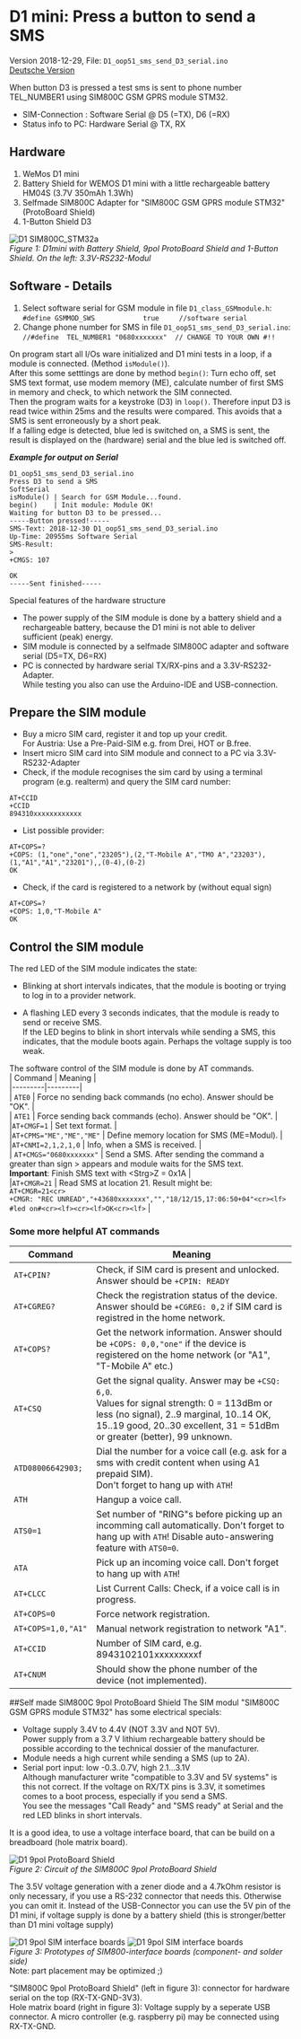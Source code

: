 # D1 mini: Press a button to send a SMS
Version 2018-12-29, File: `D1_oop51_sms_send_D3_serial.ino`   
[Deutsche Version](./LIESMICH.md "Deutsche Version")   

When button D3 is pressed a test sms is sent to phone number TEL_NUMBER1 using SIM800C GSM GPRS module STM32.   
* SIM-Connection   : Software Serial @ D5 (=TX), D6 (=RX)   
* Status info to PC: Hardware Serial @ TX, RX   

## Hardware
1. WeMos D1 mini   
2. Battery Shield for WEMOS D1 mini with a little rechargeable battery HM04S (3.7V 350mAh 1.3Wh)   
3. Selfmade SIM800C Adapter for "SIM800C GSM GPRS module STM32" (ProtoBoard Shield)   
4. 1-Button Shield D3   

![D1 SIM800C_STM32a](./images/D1_SIM800C_STM32a.png "D1mini with SIM800C 9pol ProtoBoard Shield")   
_Figure 1: D1mini with Battery Shield, 9pol ProtoBoard Shield and 1-Button Shield. On the left: 3.3V-RS232-Modul_ 

## Software - Details
1. Select software serial for GSM module in file `D1_class_GSMmodule.h`:   
`#define GSMMOD_SWS            true     //software serial`   
2. Change phone number for SMS in file `D1_oop51_sms_send_D3_serial.ino`:   
`//#define  TEL_NUMBER1 "0680xxxxxxx"  // CHANGE TO YOUR OWN #!!`   

On program start all I/Os ware initialized and D1 mini tests in a loop, if a module is connected. (Method `isModule()`).   
After this some setttings are done by method `begin()`: Turn echo off, set SMS text format, use modem memory (ME), calculate number of first SMS in memory and check, to which network the SIM connected.   
Then the program waits for a keystroke (D3) in `loop()`. Therefore input D3 is read twice within 25ms and the results were compared. This avoids that a SMS is sent erroneously by a short peak.   
If a falling edge is detected, blue led is switched on, a SMS is sent, the result is displayed on the (hardware) serial and the blue led is switched off.

__*Example for output on Serial*__
```
D1_oop51_sms_send_D3_serial.ino
Press D3 to send a SMS
SoftSerial
isModule() | Search for GSM Module...found.
begin()    | Init module: Module OK!
Waiting for button D3 to be pressed...
-----Button pressed!-----
SMS-Text: 2018-12-30 D1_oop51_sms_send_D3_serial.ino
Up-Time: 20955ms Software Serial
SMS-Result: 
> 
+CMGS: 107

OK
-----Sent finished-----
```

Special features of the hardware structure  
* The power supply of the SIM module is done by a battery shield and a rechargeable battery, because the D1 mini is not able to deliver sufficient (peak) energy.   
* SIM module is connected by a selfmade SIM800C adapter and software serial (D5=TX, D6=RX)   
* PC is connected by hardware serial TX/RX-pins and a 3.3V-RS232-Adapter.   
While testing you also can use the Arduino-IDE and USB-connection.   

## Prepare the SIM module
* Buy a micro SIM card, register it and top up your credit.   
  For Austria: Use a Pre-Paid-SIM e.g. from Drei, HOT or B.free.   
* Insert micro SIM card into SIM module and connect to a PC via 3.3V-RS232-Adapter   
* Check, if the module recognises the sim card by using a terminal program (e.g. realterm) and query the SIM card number:   
```
AT+CCID
+CCID
894310xxxxxxxxxxxx
```
* List possible provider:   
```
AT+COPS=?
+COPS: (1,"one","one","23205"),(2,"T-Mobile A","TMO A","23203"),(1,"A1","A1","23201"),,(0-4),(0-2)
OK
```
* Check, if the card is registered to a network by (without equal sign)   
```
AT+COPS=?
+COPS: 1,0,"T-Mobile A"
OK
```

## Control the SIM module
The red LED of the SIM module indicates the state:   
* Blinking at short intervals indicates, that the module is booting or trying to log in to a provider network.

* A flashing LED every 3 seconds indicates, that the module is ready to send or receive SMS.   
If the LED begins to blink in short intervals while sending a SMS, this indicates, that the module boots again. Perhaps  the voltage supply is too weak.

The software control of the SIM module is done by AT commands.   
| Command | Meaning |   
|---------|---------|   
| `ATE0`  | Force no sending back commands (no echo). Answer should be "OK". |    
| `ATE1`  | Force sending back commands (echo). Answer should be "OK". |    
|`AT+CMGF=1` | Set text format. |    
|`AT+CPMS="ME","ME","ME"` | Define memory location for SMS (ME=Modul). |    
|`AT+CNMI=2,1,2,1,0` | Info, when a SMS is received. |    
| `AT+CMGS="0680xxxxxxx"` | Send a SMS. After sending the command a greater than sign &gt; appears and module waits for the SMS text. <br>__Important__: Finish SMS text with &lt;Strg&gt;Z = 0x1A |   
|`AT+CMGR=21` | Read SMS at location 21. Result might be:<br>`AT+CMGR=21<cr>`<br>`+CMGR: "REC UNREAD","+43680xxxxxxx","","18/12/15,17:06:50+04"<cr><lf>`<br>`#led on#<cr><lf><cr><lf>OK<cr><lf>` |   

### Some more helpful AT commands
| Command | Meaning |   
|---------|---------|   
| `AT+CPIN?`  | Check, if SIM card is present and unlocked. Answer should be `+CPIN: READY` |    
| `AT+CGREG?` | Check the registration status of the device. Answer should be `+CGREG: 0,2` if SIM card is registred in the home network. |    
| `AT+COPS?`  | Get the network information. Answer should be `+COPS: 0,0,"one"` if the device is registered on the home network (or "A1", "T-Mobile A" etc.) |    
| `AT+CSQ`    | Get the signal quality. Answer may be `+CSQ: 6,0`. <br>Values for signal strength: 0 = 113dBm or less (no signal), 2..9 marginal, 10..14 OK, 15..19 good, 20..30 excellent, 31 = 51dBm or greater (better), 99 unknown. |    
| `ATD08006642903;` | Dial the number for a voice call (e.g. ask for a sms with credit content when using A1 prepaid SIM). <br>Don't forget to hang up with `ATH`! |    
| `ATH`       | Hangup a voice call. |    
| `ATS0=1`    | Set number of "RING"s before picking up an incomming call automatically. Don't forget to hang up with `ATH`! Disable auto-answering feature with `ATS0=0`. |    
| `ATA`       | Pick up an incoming voice call. Don't forget to hang up with `ATH`! |    
| `AT+CLCC`   | List Current Calls: Check, if a voice call is in progress. |    
| `AT+COPS=0` | Force network registration. |    
| `AT+COPS=1,0,"A1"` | Manual network registration to network "A1". |    
| `AT+CCID`   | Number of SIM card, e.g. 8943102101xxxxxxxxxf |    
| `AT+CNUM`   | Should show the phone number of the device (not implemented). |    

##Self made SIM800C 9pol ProtoBoard Shield
The SIM modul "SIM800C GSM GPRS module STM32" has some electrical specials:   
* Voltage supply 3.4V to 4.4V (NOT 3.3V and NOT 5V).   
Power supply from a 3.7 V lithium rechargeable battery should be possible according to the technical dossier of the manufacturer.
* Module needs a high current while sending a SMS (up to 2A).
* Serial port input: low -0.3..0.7V, high 2.1...3.1V   
Although manufacturer write "compatible to 3.3V and 5V systems" is this not correct. If the voltage on RX/TX pins is 3.3V, it sometimes comes to a boot process, especially if you send a SMS.   
You see the messages "Call Ready" and "SMS ready" at Serial and the red LED blinks in short intervals.   

It is a good idea, to use a voltage interface board, that can be build on a breadboard (hole matrix board).

![D1 9pol ProtoBoard Shield](./images/D1_SIM800C_STM32_Connect.png "D1mini SIM800C 9pol ProtoBoard Shield")   
_Figure 2: Circuit of the SIM800C 9pol ProtoBoard Shield_   

The 3.5V voltage generation with a zener diode and a 4.7kOhm resistor is only necessary, if you use a RS-232 connector that needs this. Otherwise you can omit it.
Instead of the USB-Connector you can use the 5V pin of the D1 mini, if voltage supply is done by a battery shield (this is stronger/better than D1 mini voltage supply)

![D1 9pol SIM interface boards](./images/D1_SIM800C_interfaceboards_comp.png "D1mini SIM800C D1 9pol interface boards") ![D1 9pol SIM interface boards](./images/D1_SIM800C_interfaceboards_solder.png "D1mini SIM800C D1 9pol interface boards (solder side)")      
_Figure 3: Prototypes of SIM800-interface boards (component- and solder side)_   
Note: part placement may be optimized ;)

"SIM800C 9pol ProtoBoard Shield" (left in figure 3): connector for hardware serial on the top (RX-TX-GND-3V3).   
Hole matrix board (right in figure 3): Voltage supply by a seperate USB connector. A micro controller (e.g. raspberry pi) may be connected using RX-TX-GND.

